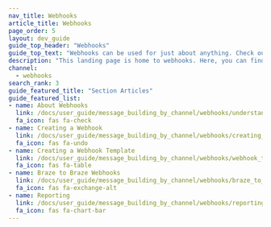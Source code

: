 ```yaml
---
nav_title: Webhooks
article_title: Webhooks
page_order: 5
layout: dev_guide
guide_top_header: "Webhooks"
guide_top_text: "Webhooks can be used for just about anything. Check out the following articles and get flexible with your sending."
description: "This landing page is home to webhooks. Here, you can find articles on creating webhooks, creating webhook templates, and Braze to Braze webhooks."
channel:
  - webhooks
search_rank: 3
guide_featured_title: "Section Articles"
guide_featured_list:
- name: About Webhooks
  link: /docs/user_guide/message_building_by_channel/webhooks/understanding_webhooks/
  fa_icon: fas fa-check
- name: Creating a Webhook
  link: /docs/user_guide/message_building_by_channel/webhooks/creating_a_webhook/
  fa_icon: fas fa-undo
- name: Creating a Webhook Template
  link: /docs/user_guide/message_building_by_channel/webhooks/webhook_template/
  fa_icon: fas fa-table
- name: Braze to Braze Webhooks
  link: /docs/user_guide/message_building_by_channel/webhooks/braze_to_braze_webhooks/
  fa_icon: fas fa-exchange-alt
- name: Reporting
  link: /docs/user_guide/message_building_by_channel/webhooks/reporting/
  fa_icon: fas fa-chart-bar
---
```

